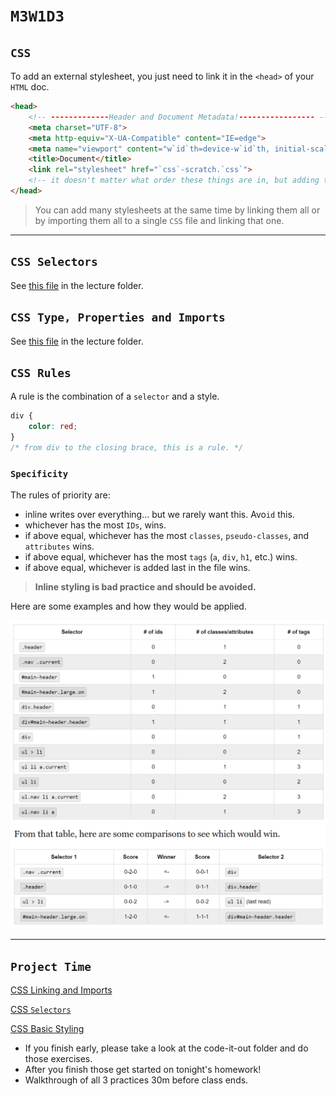 # `M3W1D3`

## `CSS`

To add an external stylesheet, you just need to link it in the `<head>` of your `HTML` doc.

```html
<head>
    <!-- -------------Header and Document Metadata!----------------- -->
    <meta charset="UTF-8">
    <meta http-equiv="X-UA-Compatible" content="IE=edge">
    <meta name="viewport" content="w`id`th=device-w`id`th, initial-scale=1.0">
    <title>Document</title>
    <link rel="stylesheet" href="`css`-scratch.`css`">
    <!-- it doesn't matter what order these things are in, but adding this link will connect your `css` file. Use the relative path to your `css` file. (don't forget ./ is to look in your current directory and ../ is to move up a level.) -->
</head>
```

> You can add many stylesheets at the same time by linking them all or by importing them all to a single `CSS` file and linking that one.

---

## `CSS Selectors`

See [this file](./lecture/cssSelectors.md) in the lecture folder.

## `CSS Type, Properties and Imports`

See [this file](./lecture/typesPropsImports.md) in the lecture folder.

## `CSS Rules`

A rule is the combination of a `selector` and a style.

```css
div {
    color: red;
}
/* from div to the closing brace, this is a rule. */
```

### `Specificity`

The rules of priority are:

- inline writes over everything... but we rarely want this. Avo`id` this.
- whichever has the most `IDs`, wins.
- if above equal, whichever has the most `classes`, `pseudo-classes`, and `attributes` wins.
- if above equal, whichever has the most `tags` (`a`, `div`, `h1`, etc.) wins.
- if above equal, whichever is added last in the file wins.

> **Inline styling is bad practice and should be avoided.**

Here are some examples and how they would be applied.

  <img src='./lecture/pics/cssSelectorExample.png' ref='css selectors example' width=600>
  <img src='./lecture/pics/csswinners.png' ref='css selectors example' width=600>

---

## `Project Time`

[CSS Linking and Imports](https://open.appacademy.io/learn/js-py---pt-may-2022-online/week-13---html-and-css/practice--css-linking-and-imports)

[CSS `Selectors`](https://open.appacademy.io/learn/js-py---pt-may-2022-online/week-13---html-and-css/practice--css-`selectors`)

[CSS Basic Styling](https://open.appacademy.io/learn/js-py---pt-may-2022-online/week-13---html-and-css/practice--css-basic-styling)

- If you finish early, please take a look at the code-it-out folder and do those exercises.
- After you finish those get started on tonight's homework!
- Walkthrough of all 3 practices 30m before class ends.
